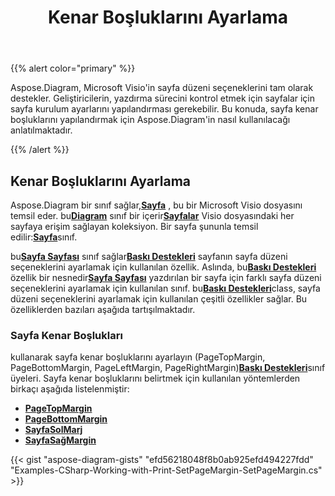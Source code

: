 ﻿---
title: Kenar Boşluklarını Ayarlama
type: docs
weight: 20
url: /tr/net/setting-margins/
description: Bu bölümde visio'in sayfa seçeneklerinin Aspose.Diagram ile nasıl ayarlanacağı açıklanmaktadır.
---
{{% alert color="primary" %}}

Aspose.Diagram, Microsoft Visio'in sayfa düzeni seçeneklerini tam olarak destekler. Geliştiricilerin, yazdırma sürecini kontrol etmek için sayfalar için sayfa kurulum ayarlarını yapılandırması gerekebilir. Bu konuda, sayfa kenar boşluklarını yapılandırmak için Aspose.Diagram'in nasıl kullanılacağı anlatılmaktadır.

{{% /alert %}}

## **Kenar Boşluklarını Ayarlama**

 Aspose.Diagram bir sınıf sağlar,[**Sayfa**](https://reference.aspose.com/diagram/net/aspose.diagram/page) , bu bir Microsoft Visio dosyasını temsil eder. bu[**Diagram**](https://reference.aspose.com/diagram/net/aspose.diagram/page) sınıf bir içerir[**Sayfalar**](https://reference.aspose.com/diagram/net/aspose.diagram/pagecollection) Visio dosyasındaki her sayfaya erişim sağlayan koleksiyon. Bir sayfa şununla temsil edilir:[**Sayfa**](https://reference.aspose.com/diagram/net/aspose.diagram/page)sınıf.

 bu[**Sayfa Sayfası**](https://reference.aspose.com/diagram/net/aspose.diagram/pagesheet) sınıf sağlar[**Baskı Destekleri**](https://reference.aspose.com/diagram/net/aspose.diagram/pagesheet/properties/printprops) sayfanın sayfa düzeni seçeneklerini ayarlamak için kullanılan özellik. Aslında, bu[**Baskı Destekleri**](https://reference.aspose.com/diagram/net/aspose.diagram/pagesheet/properties/printprops) özellik bir nesnedir[**Sayfa Sayfası**](https://reference.aspose.com/diagram/net/aspose.diagram/pagesheet) yazdırılan bir sayfa için farklı sayfa düzeni seçeneklerini ayarlamak için kullanılan sınıf. bu[**Baskı Destekleri**](https://reference.aspose.com/diagram/net/aspose.diagram/pagesheet/properties/printprops)class, sayfa düzeni seçeneklerini ayarlamak için kullanılan çeşitli özellikler sağlar. Bu özelliklerden bazıları aşağıda tartışılmaktadır.

### **Sayfa Kenar Boşlukları**

 kullanarak sayfa kenar boşluklarını ayarlayın (PageTopMargin, PageBottomMargin, PageLeftMargin, PageRightMargin)[**Baskı Destekleri**](https://reference.aspose.com/diagram/net/aspose.diagram/pagesheet/properties/printprops)sınıf üyeleri. Sayfa kenar boşluklarını belirtmek için kullanılan yöntemlerden birkaçı aşağıda listelenmiştir:

- [**PageTopMargin**](https://reference.aspose.com/diagram/net/aspose.diagram/printprops/properties/pagetopmargin)
- [**PageBottomMargin**](https://reference.aspose.com/diagram/net/aspose.diagram/printprops/properties/pagebottommargin)
- [**SayfaSolMarj**](https://reference.aspose.com/diagram/net/aspose.diagram/printprops/properties/pageleftmargin)
- [**SayfaSağMargin**](https://reference.aspose.com/diagram/net/aspose.diagram/printprops/properties/pagerightmargin)

{{< gist "aspose-diagram-gists" "efd56218048f8b0ab925efd494227fdd" "Examples-CSharp-Working-with-Print-SetPageMargin-SetPageMargin.cs" >}}